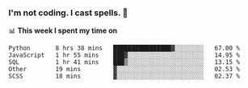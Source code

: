 ### I'm not coding. I cast spells. 🎩

📊 **This week I spent my time on**
<!--START_SECTION:waka-->
```text
Python       8 hrs 38 mins   ████████████████▓░░░░░░░░   67.00 % 
JavaScript   1 hr 55 mins    ███▓░░░░░░░░░░░░░░░░░░░░░   14.95 % 
SQL          1 hr 41 mins    ███▒░░░░░░░░░░░░░░░░░░░░░   13.15 % 
Other        19 mins         ▓░░░░░░░░░░░░░░░░░░░░░░░░   02.53 % 
SCSS         18 mins         ▓░░░░░░░░░░░░░░░░░░░░░░░░   02.37 % 
```
<!--END_SECTION:waka-->
